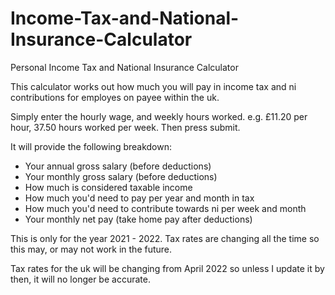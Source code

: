 # Income-Tax-and-National-Insurance-Calculator
Personal Income Tax and National Insurance Calculator

This calculator works out how much you will pay in income tax and ni contributions for employes on payee within the uk.

Simply enter the hourly wage, and weekly hours worked. e.g. £11.20 per hour, 37.50 hours worked per week. Then press submit.

It will provide the following breakdown:
- Your annual gross salary (before deductions)
- Your monthly gross salary (before deductions)
- How much is considered taxable income
- How much you'd need to pay per year and month in tax
- How much you'd need to contribute towards ni per week and month
- Your monthly net pay (take home pay after deductions)

This is only for the year 2021 - 2022. Tax rates are changing all the time so this may, or may not work in the future.

Tax rates for the uk will be changing from April 2022 so unless I update it by then, it will no longer be accurate.
